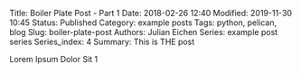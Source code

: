 Title: Boiler Plate Post - Part 1
Date: 2018-02-26 12:40
Modified: 2019-11-30 10:45
Status: Published
Category: example posts
Tags: python, pelican, blog
Slug: boiler-plate-post
Authors: Julian Eichen
Series: example post series
Series_index: 4
Summary: This is THE post

Lorem Ipsum Dolor Sit 1